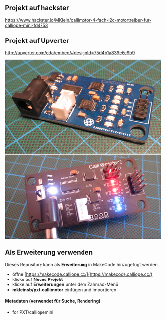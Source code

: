
## Projekt auf hackster
https://www.hackster.io/MKlein/callimotor-4-fach-i2c-motortreiber-fur-calliope-mini-fd4753

## Projekt auf Upverter

http://upverter.com/eda/embed/#designId=75d4b1a839e6c9b9

![Prototyp](https://github.com/MKleinSB/pxt-callimotor/blob/master/CalliMotor.png)
![Serienplatine](https://github.com/MKleinSB/pxt-callimotor/blob/master/Callimotor_13.png)

## Als Erweiterung verwenden

Dieses Repository kann als **Erweiterung** in MakeCode hinzugefügt werden.

* öffne [https://makecode.calliope.cc/](https://makecode.calliope.cc/)
* klicke auf **Neues Projekt**
* klicke auf **Erweiterungen** unter dem Zahnrad-Menü
* **mkleinsb/pxt-callimotor** einfügen und importieren

#### Metadaten (verwendet für Suche, Rendering)

* for PXT/calliopemini
<script src="https://makecode.com/gh-pages-embed.js"></script><script>makeCodeRender("{{ site.makecode.home_url }}", "{{ site.github.owner_name }}/{{ site.github.repository_name }}");</script>
